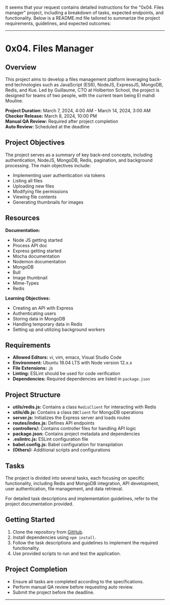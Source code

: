 It seems that your request contains detailed instructions for the "0x04. Files manager" project, including a breakdown of tasks, expected endpoints, and functionality. Below is a README.md file tailored to summarize the project requirements, guidelines, and expected outcomes:

---

# 0x04. Files Manager

## Overview

This project aims to develop a files management platform leveraging back-end technologies such as JavaScript (ES6), NodeJS, ExpressJS, MongoDB, Redis, and Kue. Led by Guillaume, CTO at Holberton School, the project is designed for teams of two people, with the current team being El mahdi Mouline.

**Project Duration:** March 7, 2024, 4:00 AM - March 14, 2024, 3:00 AM  
**Checker Release:** March 8, 2024, 10:00 PM  
**Manual QA Review:** Required after project completion  
**Auto Review:** Scheduled at the deadline

## Project Objectives

The project serves as a summary of key back-end concepts, including authentication, NodeJS, MongoDB, Redis, pagination, and background processing. The main objectives include:

- Implementing user authentication via tokens
- Listing all files
- Uploading new files
- Modifying file permissions
- Viewing file contents
- Generating thumbnails for images

## Resources

**Documentation:**
- Node JS getting started
- Process API doc
- Express getting started
- Mocha documentation
- Nodemon documentation
- MongoDB
- Bull
- Image thumbnail
- Mime-Types
- Redis

**Learning Objectives:**
- Creating an API with Express
- Authenticating users
- Storing data in MongoDB
- Handling temporary data in Redis
- Setting up and utilizing background workers

## Requirements

- **Allowed Editors:** vi, vim, emacs, Visual Studio Code
- **Environment:** Ubuntu 18.04 LTS with Node version 12.x.x
- **File Extensions:** .js
- **Linting:** ESLint should be used for code verification
- **Dependencies:** Required dependencies are listed in `package.json`

## Project Structure

- **utils/redis.js:** Contains a class `RedisClient` for interacting with Redis
- **utils/db.js:** Contains a class `DBClient` for MongoDB operations
- **server.js:** Initializes the Express server and loads routes
- **routes/index.js:** Defines API endpoints
- **controllers/:** Contains controller files for handling API logic
- **package.json:** Contains project metadata and dependencies
- **.eslintrc.js:** ESLint configuration file
- **babel.config.js:** Babel configuration for transpilation
- **(Others):** Additional scripts and configurations

## Tasks

The project is divided into several tasks, each focusing on specific functionality, including Redis and MongoDB integration, API development, user authentication, file management, and data retrieval.

For detailed task descriptions and implementation guidelines, refer to the project documentation provided.

## Getting Started

1. Clone the repository from [GitHub](https://github.com/moulineE/alx-files_manager).
2. Install dependencies using `npm install`.
3. Follow the task descriptions and guidelines to implement the required functionality.
4. Use provided scripts to run and test the application.

## Project Completion

- Ensure all tasks are completed according to the specifications.
- Perform manual QA review before requesting auto review.
- Submit the project before the deadline.

---

